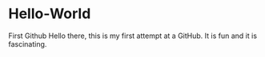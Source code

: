 # Hello-World
First Github
Hello there, this is my first attempt at a GitHub. It is fun and it is fascinating.
